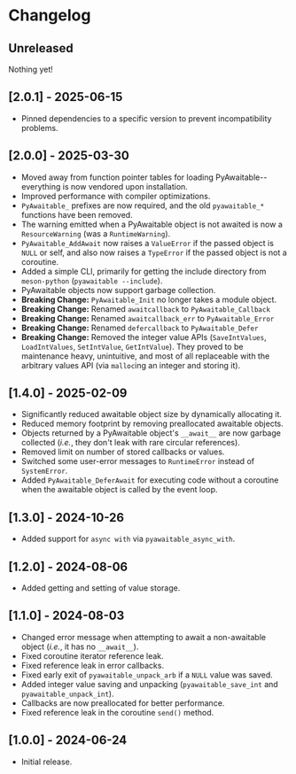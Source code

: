 # Changelog

## Unreleased

Nothing yet!

## [2.0.1] - 2025-06-15

-   Pinned dependencies to a specific version to prevent incompatibility problems.

## [2.0.0] - 2025-03-30

-   Moved away from function pointer tables for loading PyAwaitable--everything is now vendored upon installation.
-   Improved performance with compiler optimizations.
-   `PyAwaitable_` prefixes are now required, and the old `pyawaitable_*` functions have been removed.
-   The warning emitted when a PyAwaitable object is not awaited is now a `ResourceWarning` (was a `RuntimeWarning`).
-   `PyAwaitable_AddAwait` now raises a `ValueError` if the passed object is `NULL` or self, and also now raises a `TypeError` if the passed object is not a coroutine.
-   Added a simple CLI, primarily for getting the include directory from `meson-python` (`pyawaitable --include`).
-   PyAwaitable objects now support garbage collection.
-   **Breaking Change:** `PyAwaitable_Init` no longer takes a module object.
-   **Breaking Change:** Renamed `awaitcallback` to `PyAwaitable_Callback`
-   **Breaking Change:** Renamed `awaitcallback_err` to `PyAwaitable_Error`
-   **Breaking Change:** Renamed `defercallback` to `PyAwaitable_Defer`
-   **Breaking Change:** Removed the integer value APIs (`SaveIntValues`, `LoadIntValues`, `SetIntValue`, `GetIntValue`). They proved to be maintenance heavy, unintuitive, and most of all replaceable with the arbitrary values API (via `malloc`ing an integer and storing it).

## [1.4.0] - 2025-02-09

-   Significantly reduced awaitable object size by dynamically allocating it.
-   Reduced memory footprint by removing preallocated awaitable objects.
-   Objects returned by a PyAwaitable object's `__await__` are now garbage collected (_i.e._, they don't leak with rare circular references).
-   Removed limit on number of stored callbacks or values.
-   Switched some user-error messages to `RuntimeError` instead of `SystemError`.
-   Added `PyAwaitable_DeferAwait` for executing code without a coroutine when the awaitable object is called by the event loop.

## [1.3.0] - 2024-10-26

-   Added support for `async with` via `pyawaitable_async_with`.

## [1.2.0] - 2024-08-06

-   Added getting and setting of value storage.

## [1.1.0] - 2024-08-03

-   Changed error message when attempting to await a non-awaitable object (_i.e._, it has no `__await__`).
-   Fixed coroutine iterator reference leak.
-   Fixed reference leak in error callbacks.
-   Fixed early exit of `pyawaitable_unpack_arb` if a `NULL` value was saved.
-   Added integer value saving and unpacking (`pyawaitable_save_int` and `pyawaitable_unpack_int`).
-   Callbacks are now preallocated for better performance.
-   Fixed reference leak in the coroutine `send()` method.

## [1.0.0] - 2024-06-24

-   Initial release.
